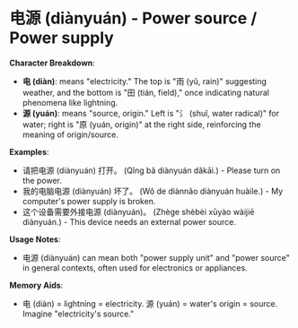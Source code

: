 # **电源 (diànyuán) - Power source / Power supply**

**Character Breakdown**:  
- **电 (diàn)**: means "electricity." The top is "雨 (yǔ, rain)" suggesting weather, and the bottom is "田 (tián, field)," once indicating natural phenomena like lightning.  
- **源 (yuán)**: means "source, origin." Left is "氵 (shuǐ, water radical)" for water; right is "原 (yuán, origin)" at the right side, reinforcing the meaning of origin/source.

**Examples**:  
- 请把电源 (diànyuán) 打开。 (Qǐng bǎ diànyuán dǎkāi.) - Please turn on the power.  
- 我的电脑电源 (diàn​yuán) 坏了。 (Wǒ de diànnǎo diànyuán huàile.) - My computer's power supply is broken.  
- 这个设备需要外接电源 (diànyuán)。 (Zhège shèbèi xūyào wàijiē diànyuán.) - This device needs an external power source.

**Usage Notes**:  
- 电源 (diànyuán) can mean both "power supply unit" and "power source" in general contexts, often used for electronics or appliances.

**Memory Aids**:  
- 电 (diàn) = lightning = electricity. 源 (yuán) = water's origin = source. Imagine "electricity's source."